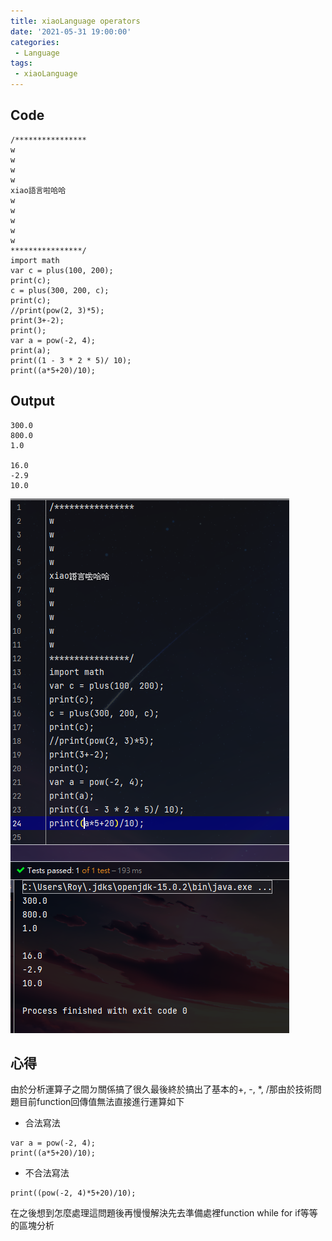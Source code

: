 ```yaml
---
title: xiaoLanguage operators
date: '2021-05-31 19:00:00'
categories:
 - Language
tags:
 - xiaoLanguage
---
```



## Code
```
/****************
w
w
w
w
xiao語言啦哈哈
w
w
w
w
w
****************/
import math
var c = plus(100, 200);
print(c);
c = plus(300, 200, c);
print(c);
//print(pow(2, 3)*5);
print(3+-2);
print();
var a = pow(-2, 4);
print(a);
print((1 - 3 * 2 * 5)/ 10);
print((a*5+20)/10);
```

## Output
```
300.0
800.0
1.0

16.0
-2.9
10.0
```
![就是圖片別懷疑](/image/code-22.png)

## 心得
由於分析運算子之間ㄉ關係搞了很久最後終於搞出了基本的+, -, *, /那由於技術問題目前function回傳值無法直接進行運算如下 <br>

- 合法寫法

```{1}
var a = pow(-2, 4);
print((a*5+20)/10);
```

- 不合法寫法

```{1}
print((pow(-2, 4)*5+20)/10);
```
在之後想到怎麼處理這問題後再慢慢解決先去準備處裡function while for if等等的區塊分析